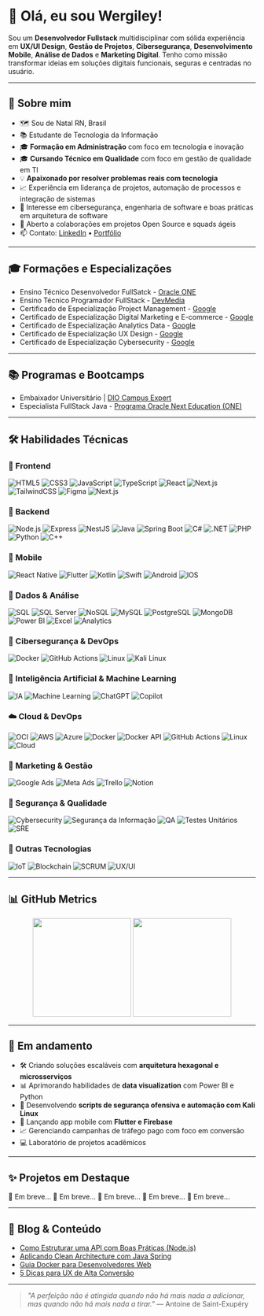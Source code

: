 # 👋 Olá, eu sou Wergiley!

Sou um **Desenvolvedor Fullstack** multidisciplinar com sólida experiência em **UX/UI Design**, **Gestão de Projetos**, **Cibersegurança**, **Desenvolvimento Mobile**, **Análise de Dados** e **Marketing Digital**. Tenho como missão transformar ideias em soluções digitais funcionais, seguras e centradas no usuário.

---

## 💼 Sobre mim
- 🗺️ Sou de Natal RN, Brasil
- 📚 Estudante de Tecnologia da Informação
- 🎓 **Formação em Administração** com foco em tecnologia e inovação
- 🎓 **Cursando Técnico em Qualidade** com foco em gestão de qualidade em TI
- 💡 **Apaixonado por resolver problemas reais com tecnologia**
- 📈 Experiência em liderança de projetos, automação de processos e integração de sistemas
- 🔐 Interesse em cibersegurança, engenharia de software e boas práticas em arquitetura de software
- 🤝 Aberto a colaborações em projetos Open Source e squads ágeis
- 📫 Contato: [LinkedIn](https://linkedin.com/in/wergileyoliveira) • [Portfólio](https://wergiley.github.io/Evento_Jonada-Dev.github.io/)

---

## 🎓 Formações e Especializações
- Ensino Técnico Desenvolvedor FullSatck - <a href="">Oracle ONE</a>
- Ensino Técnico Programador FullStack - <a href="">DevMedia</a>
- Certificado de Especialização Project Management - <a href="">Google</a>
- Certificado de Especialização Digital Marketing e E-commerce - <a href="">Google</a>
- Certificado de Especialização Analytics Data - <a href="">Google</a>
- Certificado de Especialização UX Design - <a href="">Google</a>
- Certificado de Especialização Cybersecurity - <a href="">Google</a>

---

## 📚 Programas e Bootcamps
- Embaixador Universitário | <a href="">DIO Campus Expert</a>
- Especialista FullStack Java - <a href="">Programa Oracle Next Education (ONE)</a>

---

## 🛠️ Habilidades Técnicas

### 🎨 Frontend
![HTML5](https://img.shields.io/badge/-HTML5-E34F26?logo=html5&logoColor=white&style=for-the-badge)
![CSS3](https://img.shields.io/badge/-CSS3-1572B6?logo=css3&logoColor=white&style=for-the-badge)
![JavaScript](https://img.shields.io/badge/-JavaScript-F7DF1E?logo=javascript&logoColor=black&style=for-the-badge)
![TypeScript](https://img.shields.io/badge/-TypeScript-3178C6?logo=typescript&logoColor=white&style=for-the-badge)
![React](https://img.shields.io/badge/-React-61DAFB?logo=react&logoColor=000&style=for-the-badge)
![Next.js](https://img.shields.io/badge/-Next.js-000?logo=nextdotjs&logoColor=white&style=for-the-badge)
![TailwindCSS](https://img.shields.io/badge/-TailwindCSS-38B2AC?logo=tailwindcss&logoColor=white&style=for-the-badge)
![Figma](https://img.shields.io/badge/-Figma-F24E1E?logo=figma&logoColor=white&style=for-the-badge)
![Next.js](https://img.shields.io/badge/-Next.js-000?logo=nextdotjs&logoColor=white&style=for-the-badge)

### 🧠 Backend
![Node.js](https://img.shields.io/badge/-Node.js-339933?logo=node.js&logoColor=white&style=for-the-badge)
![Express](https://img.shields.io/badge/-Express-000000?logo=express&logoColor=white&style=for-the-badge)
![NestJS](https://img.shields.io/badge/-NestJS-E0234E?logo=nestjs&logoColor=white&style=for-the-badge)
![Java](https://img.shields.io/badge/-Java-007396?logo=java&logoColor=white&style=for-the-badge)
![Spring Boot](https://img.shields.io/badge/-SpringBoot-6DB33F?logo=springboot&logoColor=white&style=for-the-badge)
![C#](https://img.shields.io/badge/-CSharp-239120?logo=csharp&logoColor=white&style=for-the-badge)
![.NET](https://img.shields.io/badge/-.NET-512BD4?logo=dotnet&logoColor=white&style=for-the-badge)
![PHP](https://img.shields.io/badge/-PHP-777BB4?logo=php&logoColor=white&style=for-the-badge)
![Python](https://img.shields.io/badge/-Python-3776AB?logo=python&logoColor=white&style=for-the-badge)
![C++](https://img.shields.io/badge/-C++-00599C?logo=cplusplus&logoColor=white&style=for-the-badge)


### 📱 Mobile
![React Native](https://img.shields.io/badge/-React%20Native-61DAFB?logo=react&logoColor=white&style=for-the-badge)
![Flutter](https://img.shields.io/badge/-Flutter-02569B?logo=flutter&logoColor=white&style=for-the-badge)
![Kotlin](https://img.shields.io/badge/-Kotlin-0095D5?logo=kotlin&logoColor=white&style=for-the-badge)
![Swift](https://img.shields.io/badge/-Swift-FA7343?logo=swift&logoColor=white&style=for-the-badge)
![Android](https://img.shields.io/badge/-Android-3DDC84?logo=android&logoColor=white&style=for-the-badge)
![IOS](https://img.shields.io/badge/-Ios-3DDC84?logo=ios&logoColor=white&style=for-the-badge)


### 🧩 Dados & Análise
![SQL](https://img.shields.io/badge/-SQL-4479A1?logo=mysql&logoColor=white&style=for-the-badge)
![SQL Server](https://img.shields.io/badge/-SQL%20Server-CC2927?logo=microsoftsqlserver&logoColor=white&style=for-the-badge)
![NoSQL](https://img.shields.io/badge/-NoSQL-4DB33D?logo=mongodb&logoColor=white&style=for-the-badge)
![MySQL](https://img.shields.io/badge/-MySQL-4479A1?logo=mysql&logoColor=white&style=for-the-badge)
![PostgreSQL](https://img.shields.io/badge/-PostgreSQL-4169E1?logo=postgresql&logoColor=white&style=for-the-badge)
![MongoDB](https://img.shields.io/badge/-MongoDB-47A248?logo=mongodb&logoColor=white&style=for-the-badge)
![Power BI](https://img.shields.io/badge/-Power%20BI-F2C811?logo=powerbi&logoColor=black&style=for-the-badge)
![Excel](https://img.shields.io/badge/-Excel-217346?logo=microsoft-excel&logoColor=white&style=for-the-badge)
![Analytics](https://img.shields.io/badge/-Dados%20&%20Analytics-FF6F00?logo=googleanalytics&logoColor=white&style=for-the-badge)

### 🔐 Cibersegurança & DevOps
![Docker](https://img.shields.io/badge/-Docker-2496ED?logo=docker&logoColor=white&style=for-the-badge)
![GitHub Actions](https://img.shields.io/badge/-GitHub%20Actions-2088FF?logo=githubactions&logoColor=white&style=for-the-badge)
![Linux](https://img.shields.io/badge/-Linux-FCC624?logo=linux&logoColor=black&style=for-the-badge)
![Kali Linux](https://img.shields.io/badge/-Kali%20Linux-268BEE?logo=kalilinux&logoColor=white&style=for-the-badge)

### 🤖 Inteligência Artificial & Machine Learning
![IA](https://img.shields.io/badge/-Inteligência%20Artificial-5A5A5A?logo=openai&logoColor=white&style=for-the-badge)
![Machine Learning](https://img.shields.io/badge/-Machine%20Learning-FF6F00?logo=tensorflow&logoColor=white&style=for-the-badge)
![ChatGPT](https://img.shields.io/badge/-ChatGPT-10A37F?logo=openai&logoColor=white&style=for-the-badge)
![Copilot](https://img.shields.io/badge/-GitHub%20Copilot-5A5A5A?logo=github&logoColor=white&style=for-the-badge)

### ☁️ Cloud & DevOps
![OCI](https://img.shields.io/badge/-Oracle%20Cloud-F80000?logo=oracle&logoColor=white&style=for-the-badge)
![AWS](https://img.shields.io/badge/-AWS-232F3E?logo=amazonaws&logoColor=white&style=for-the-badge)
![Azure](https://img.shields.io/badge/-Azure-0078D4?logo=microsoftazure&logoColor=white&style=for-the-badge)
![Docker](https://img.shields.io/badge/-Docker-2496ED?logo=docker&logoColor=white&style=for-the-badge)
![Docker API](https://img.shields.io/badge/-Docker%20API-0db7ed?logo=docker&logoColor=white&style=for-the-badge)
![GitHub Actions](https://img.shields.io/badge/-GitHub%20Actions-2088FF?logo=githubactions&logoColor=white&style=for-the-badge)
![Linux](https://img.shields.io/badge/-Linux-FCC624?logo=linux&logoColor=black&style=for-the-badge)
![Cloud](https://img.shields.io/badge/-Cloud%20Computing-00C7B7?logo=cloudflare&logoColor=white&style=for-the-badge)

### 📣 Marketing & Gestão
![Google Ads](https://img.shields.io/badge/-Google%20Ads-4285F4?logo=googleads&logoColor=white&style=for-the-badge)
![Meta Ads](https://img.shields.io/badge/-Meta%20Ads-4267B2?logo=facebook&logoColor=white&style=for-the-badge)
![Trello](https://img.shields.io/badge/-Trello-0052CC?logo=trello&logoColor=white&style=for-the-badge)
![Notion](https://img.shields.io/badge/-Notion-000000?logo=notion&logoColor=white&style=for-the-badge)

### 🔐 Segurança & Qualidade
![Cybersecurity](https://img.shields.io/badge/-Cybersecurity-0F172A?logo=virustotal&logoColor=white&style=for-the-badge)
![Segurança da Informação](https://img.shields.io/badge/-Seguran%C3%A7a%20da%20Informa%C3%A7%C3%A3o-7D4698?logo=datadog&logoColor=white&style=for-the-badge)
![QA](https://img.shields.io/badge/-Quality%20Assurance-0E8A16?logo=testinglibrary&logoColor=white&style=for-the-badge)
![Testes Unitários](https://img.shields.io/badge/-Testes%20Unit%C3%A1rios-2C8EBB?logo=jest&logoColor=white&style=for-the-badge)
![SRE](https://img.shields.io/badge/-Site%20Reliability%20Engineering-1E293B?logo=prometheus&logoColor=white&style=for-the-badge)

### 🚀 Outras Tecnologias
![IoT](https://img.shields.io/badge/-IoT-FF6F00?logo=raspberrypi&logoColor=white&style=for-the-badge)
![Blockchain](https://img.shields.io/badge/-Blockchain-121D33?logo=blockchaindotcom&logoColor=white&style=for-the-badge)
![SCRUM](https://img.shields.io/badge/-SCRUM-6DB33F?logo=scrumalliance&logoColor=white&style=for-the-badge)
![UX/UI](https://img.shields.io/badge/-UX%2FUI%20Design-FF4088?logo=adobe&logoColor=white&style=for-the-badge)

---

## 📊 GitHub Metrics

<p align="center">
  <img height="200em" src="https://github-readme-stats.vercel.app/api?username=wergiley&show_icons=true&theme=radical&include_all_commits=true&count_private=true"/>
  <img height="200em" src="https://github-readme-stats.vercel.app/api/top-langs/?username=wergiley&layout=compact&langs_count=10&theme=radical"/>
</p>

---

## 🚧 Em andamento

- 🛠 Criando soluções escaláveis com **arquitetura hexagonal e microsserviços**
- 📊 Aprimorando habilidades de **data visualization** com Power BI e Python
- 🔐 Desenvolvendo **scripts de segurança ofensiva e automação com Kali Linux**
- 📱 Lançando app mobile com **Flutter e Firebase**
- 📈 Gerenciando campanhas de tráfego pago com foco em conversão
- 💻 Laboratório de projetos acadêmicos

---

## ✨ Projetos em Destaque

🔹 Em breve...
🔹 Em breve...
🔹 Em breve...
🔹 Em breve...
🔹 Em breve...

---

## 📝 Blog & Conteúdo

- [Como Estruturar uma API com Boas Práticas (Node.js)](#)
- [Aplicando Clean Architecture com Java Spring](#)
- [Guia Docker para Desenvolvedores Web](#)
- [5 Dicas para UX de Alta Conversão](#)

---

> *"A perfeição não é atingida quando não há mais nada a adicionar, mas quando não há mais nada a tirar."* — Antoine de Saint-Exupéry




